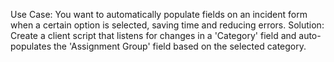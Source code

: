 Use Case: You want to automatically populate fields on an incident form when a certain option is selected, saving time and reducing errors.
Solution: Create a client script that listens for changes in a 'Category' field and auto-populates the 'Assignment Group' field based on the selected category.
